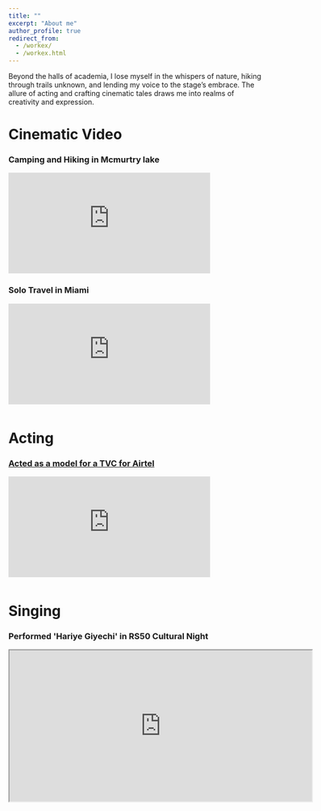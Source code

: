 ```yaml
---
title: ""
excerpt: "About me"
author_profile: true
redirect_from:
  - /workex/
  - /workex.html
---
```


Beyond the halls of academia, I lose myself in the whispers of nature, hiking through trails unknown, and lending my voice to the stage’s embrace. The allure of acting and crafting cinematic tales draws me into realms of creativity and expression.

# Cinematic Video

### Camping and Hiking in Mcmurtry lake 

<div class="video-container" data-aos="fade-right" data-aos-delay="400">
    <iframe width="400" height="200" src="https://www.youtube.com/embed/D5eQWIRp95Y" frameborder="0" allowfullscreen></iframe>
</div>

### Solo Travel in Miami 

<div class="video-container" data-aos="fade-right" data-aos-delay="400"  style="margin-bottom: 50px;">
    <iframe width="400" height="200" src="https://www.youtube.com/embed/aywzo952Nx8" frameborder="0" allowfullscreen></iframe>
</div>

# Acting
### [Acted as a model for a TVC for Airtel](https://www.linkedin.com/posts/nazrulhudashanto_working-with-little-big-films-for-airtel-activity-6959507803602345984-liaX?utm_source=share&utm_medium=member_desktop)

<div class="video-container" data-aos="fade-right" data-aos-delay="400"  style="margin-bottom: 50px;">
    <iframe width="400" height="200" src="https://www.youtube.com/embed/Id7NcNQ_qww" frameborder="0" allowfullscreen></iframe>
</div>

# Singing

### Performed 'Hariye Giyechi' in RS50 Cultural Night

<div class="video-container" data-aos="fade-right" data-aos-delay="400">
    <iframe src="https://drive.google.com/file/d/1cBbEUjZ6g8XaTWqMpAGw_uZXiC3JCww5/preview" width="600" height="300" allow="autoplay"></iframe>
</div>






